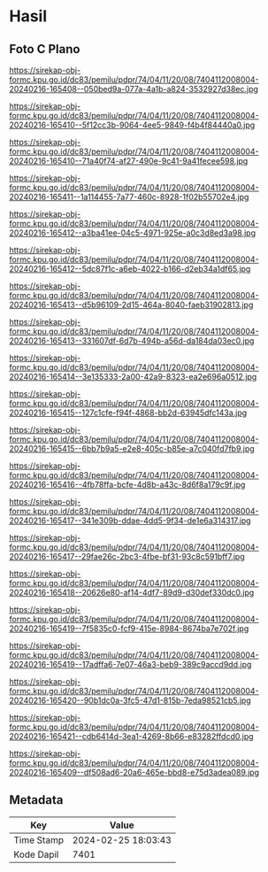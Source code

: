 # Hasil

## Foto C Plano

https://sirekap-obj-formc.kpu.go.id/dc83/pemilu/pdpr/74/04/11/20/08/7404112008004-20240216-165408--050bed9a-077a-4a1b-a824-3532927d38ec.jpg

https://sirekap-obj-formc.kpu.go.id/dc83/pemilu/pdpr/74/04/11/20/08/7404112008004-20240216-165410--5f12cc3b-9064-4ee5-9849-f4b4f84440a0.jpg

https://sirekap-obj-formc.kpu.go.id/dc83/pemilu/pdpr/74/04/11/20/08/7404112008004-20240216-165410--71a40f74-af27-490e-9c41-9a41fecee598.jpg

https://sirekap-obj-formc.kpu.go.id/dc83/pemilu/pdpr/74/04/11/20/08/7404112008004-20240216-165411--1a114455-7a77-460c-8928-1f02b55702e4.jpg

https://sirekap-obj-formc.kpu.go.id/dc83/pemilu/pdpr/74/04/11/20/08/7404112008004-20240216-165412--a3ba41ee-04c5-4971-925e-a0c3d8ed3a98.jpg

https://sirekap-obj-formc.kpu.go.id/dc83/pemilu/pdpr/74/04/11/20/08/7404112008004-20240216-165412--5dc87f1c-a6eb-4022-b166-d2eb34a1df65.jpg

https://sirekap-obj-formc.kpu.go.id/dc83/pemilu/pdpr/74/04/11/20/08/7404112008004-20240216-165413--d5b96109-2d15-464a-8040-faeb31902813.jpg

https://sirekap-obj-formc.kpu.go.id/dc83/pemilu/pdpr/74/04/11/20/08/7404112008004-20240216-165413--331607df-6d7b-494b-a56d-da184da03ec0.jpg

https://sirekap-obj-formc.kpu.go.id/dc83/pemilu/pdpr/74/04/11/20/08/7404112008004-20240216-165414--3e135333-2a00-42a9-8323-ea2e696a0512.jpg

https://sirekap-obj-formc.kpu.go.id/dc83/pemilu/pdpr/74/04/11/20/08/7404112008004-20240216-165415--127c1cfe-f94f-4868-bb2d-63945dfc143a.jpg

https://sirekap-obj-formc.kpu.go.id/dc83/pemilu/pdpr/74/04/11/20/08/7404112008004-20240216-165415--6bb7b9a5-e2e8-405c-b85e-a7c040fd7fb9.jpg

https://sirekap-obj-formc.kpu.go.id/dc83/pemilu/pdpr/74/04/11/20/08/7404112008004-20240216-165416--4fb78ffa-bcfe-4d8b-a43c-8d6f8a179c9f.jpg

https://sirekap-obj-formc.kpu.go.id/dc83/pemilu/pdpr/74/04/11/20/08/7404112008004-20240216-165417--341e309b-ddae-4dd5-9f34-de1e6a314317.jpg

https://sirekap-obj-formc.kpu.go.id/dc83/pemilu/pdpr/74/04/11/20/08/7404112008004-20240216-165417--29fae26c-2bc3-4fbe-bf31-93c8c591bff7.jpg

https://sirekap-obj-formc.kpu.go.id/dc83/pemilu/pdpr/74/04/11/20/08/7404112008004-20240216-165418--20626e80-af14-4df7-89d9-d30def330dc0.jpg

https://sirekap-obj-formc.kpu.go.id/dc83/pemilu/pdpr/74/04/11/20/08/7404112008004-20240216-165419--7f5835c0-fcf9-415e-8984-8674ba7e702f.jpg

https://sirekap-obj-formc.kpu.go.id/dc83/pemilu/pdpr/74/04/11/20/08/7404112008004-20240216-165419--17adffa6-7e07-46a3-beb9-389c9accd9dd.jpg

https://sirekap-obj-formc.kpu.go.id/dc83/pemilu/pdpr/74/04/11/20/08/7404112008004-20240216-165420--90b1dc0a-3fc5-47d1-815b-7eda98521cb5.jpg

https://sirekap-obj-formc.kpu.go.id/dc83/pemilu/pdpr/74/04/11/20/08/7404112008004-20240216-165421--cdb6414d-3ea1-4269-8b66-e83282ffdcd0.jpg

https://sirekap-obj-formc.kpu.go.id/dc83/pemilu/pdpr/74/04/11/20/08/7404112008004-20240216-165409--df508ad6-20a6-465e-bbd8-e75d3adea089.jpg


## Metadata

| Key        | Value               |
| ---------- | ------------------- |
| Time Stamp | 2024-02-25 18:03:43 |
| Kode Dapil | 7401                |



